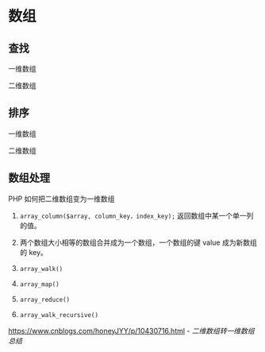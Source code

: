 # 数组

## 查找

一维数组

二维数组

## 排序

一维数组

二维数组

## 数组处理

PHP 如何把二维数组变为一维数组

1. `array_column($array, column_key，index_key);`  返回数组中某一个单一列的值。

2. 两个数组大小相等的数组合并成为一个数组，一个数组的键 value 成为新数组的 key。

3. `array_walk()`

4. `array_map()`

5. `array_reduce()`

6. `array_walk_recursive()`

https://www.cnblogs.com/honeyJYY/p/10430716.html - *二维数组转一维数组总结*

